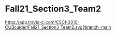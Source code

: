 # Fall21_Section3_Team2

https://app.travis-ci.com/CSCI-3010-CUBoulder/Fall21_Section3_Team2.svg?branch=main
